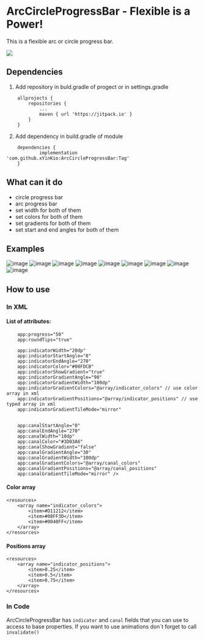 # ArcCircleProgressBar - Flexible is a Power!

This is a flexible arc or circle progress bar.

[![](https://jitpack.io/v/xYinKio/ArcCircleProgressBar.svg)](https://jitpack.io/#xYinKio/ArcCircleProgressBar)


## Dependencies

1. Add repository in buld.gradle of progect or in settings.gradle

```
    allprojects {
		repositories {
			...
			maven { url 'https://jitpack.io' }
		}
	}
```

2. Add dependency in build.gradle of module
```
    dependencies {
	        implementation 'com.github.xYinKio:ArcCircleProgressBar:Tag'
	}
```


## What can it do

- circle progress bar
- arc progress bar
- set  width for both of them
- set colors for both of them
- set gradients for both of them
- set start and end angles for both of them

## Examples

![image](https://user-images.githubusercontent.com/48997650/156380567-d2c1e53a-c147-4d6a-b0a7-9e1405302b0a.png)
![image](https://user-images.githubusercontent.com/48997650/156380737-d1ce01cc-1acd-4a08-9846-64beb818e44f.png)
![image](https://user-images.githubusercontent.com/48997650/156380853-57d969e1-1240-45fe-af2a-ef250db62b37.png)
![image](https://user-images.githubusercontent.com/48997650/156380983-aa9d876d-70e0-4cd1-b4b4-5bcbf6699175.png)
![image](https://user-images.githubusercontent.com/48997650/156381157-85da475f-bdf2-417a-9650-1e39f3144871.png)
![image](https://user-images.githubusercontent.com/48997650/156381335-411f01bf-3e79-4c06-acda-324a28da83d8.png)
![image](https://user-images.githubusercontent.com/48997650/156381712-607e09a4-59a6-4e4a-9c76-24be3d1f71e0.png)
![image](https://user-images.githubusercontent.com/48997650/156381927-787ce7f6-33b4-4dd7-992d-e7d4a5817ff4.png)
![image](https://user-images.githubusercontent.com/48997650/156382181-85f03ba2-156b-49e1-858e-9c61ca908cfb.png)

## How to use

### In XML

#### List of attributes:

```
    app:progress="50"
    app:roundTips="true"

    app:indicatorWidth="20dp"
    app:indicatorStartAngle="0"
    app:indicatorEndAngle="270"
    app:indicatorColor="#00FDCB"
    app:indicatorShowGradient="true"
    app:indicatorGradientAngle="90"
    app:indicatorGradientWidth="100dp"
    app:indicatorGradientColors="@array/indicator_colors" // use color array in xml
    app:indicatorGradientPositions="@array/indicator_positions" // use typed array in xml
    app:indicatorGradientTileMode="mirror"


    app:canalStartAngle="0"
    app:canalEndAngle="270"
    app:canalWidth="10dp"
    app:canalColor="#3D03A6"
    app:canalShowGradient="false"
    app:canalGradientAngle="30"
    app:canalGradientWidth="100dp"
    app:canalGradientColors="@array/canal_colors"
    app:canalGradientPositions="@array/canal_positions"
    app:canalGradientTileMode="mirror" />
```

#### Color array

```
<resources>
    <array name="indicator_colors">
        <item>#D11212</item>
        <item>#08FF3D</item>
        <item>#0040FF</item>
    </array>
</resources>
```

#### Positions array

```
<resources>
    <array name="indicator_positions">
        <item>0.25</item>
        <item>0.5</item>
        <item>0.75</item>
    </array>
</resources>
```
### In Code

ArcCircleProgressBar has `indicator` and `canal` fields that you can use to access to base properties. If you want to use animations don\`t forget to call `invalidate()` 



